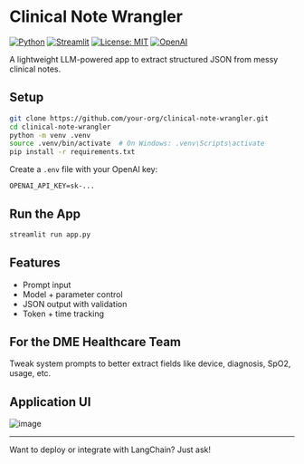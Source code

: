 # Clinical Note Wrangler

[![Python](https://img.shields.io/badge/python-3.9%2B-blue)](https://www.python.org/downloads/)
[![Streamlit](https://img.shields.io/badge/built%20with-Streamlit-ff4b4b)](https://streamlit.io/)
[![License: MIT](https://img.shields.io/badge/License-MIT-yellow.svg)](https://opensource.org/licenses/MIT)
[![OpenAI](https://img.shields.io/badge/OpenAI-GPT--4-blueviolet)](https://platform.openai.com/docs)

A lightweight LLM-powered app to extract structured JSON from messy clinical notes.

## Setup

```bash
git clone https://github.com/your-org/clinical-note-wrangler.git
cd clinical-note-wrangler
python -m venv .venv
source .venv/bin/activate  # On Windows: .venv\Scripts\activate
pip install -r requirements.txt
```

Create a `.env` file with your OpenAI key:

```
OPENAI_API_KEY=sk-...
```

## Run the App

```bash
streamlit run app.py
```

## Features

- Prompt input
- Model + parameter control
- JSON output with validation
- Token + time tracking

## For the DME Healthcare Team

Tweak system prompts to better extract fields like device, diagnosis, SpO2, usage, etc.

## Application UI
![image](https://github.com/user-attachments/assets/704942c5-87e5-4f1e-bcb3-caac104a8a1f)

---

Want to deploy or integrate with LangChain? Just ask!
